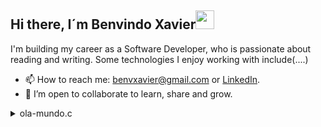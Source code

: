## Hi there, I´m Benvindo Xavier<img src="https://media.giphy.com/media/hvRJCLFzcasrR4ia7z/giphy.gif" width="30">

I'm building my career as a Software Developer, who is passionate about reading and writing. Some technologies I enjoy working with include(....)

- 📫 How to reach me: benvxavier@gmail.com or [LinkedIn]().
- 👯 I’m open to collaborate to learn, share and grow.

<details>
<summary style="cursor:pointer">
ola-mundo.c</summary>
<pre><code class="language-c">
/* Meu primeiro programa 'Olá, Mundo!' */
&#32
#include &lt;stdio.h&gt;
&#32
int main() {
	printf("Olá, Mundo!\n");
	return 0;
}
</code>
</pre>
</details>
